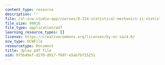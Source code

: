 ```yaml
---
content_type: resource
description: ''
file: /ol-ocw-studio-app/courses/8-334-statistical-mechanics-ii-statistical-physics-of-fields-spring-2014/075b49efd270d917f607e5ab7bf25251_eKVr-oKxMPg.pdf
file_size: 99016
file_type: application/pdf
learning_resource_types: []
license: https://creativecommons.org/licenses/by-nc-sa/4.0/
ocw_type: OCWFile
resourcetype: Document
title: 3play pdf file
uid: 075b49ef-d270-d917-f607-e5ab7bf25251
---
```

